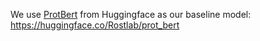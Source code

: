We use [ProtBert]('https://huggingface.co/Rostlab/prot_bert') from Huggingface as our baseline model: https://huggingface.co/Rostlab/prot_bert
